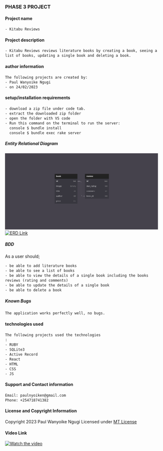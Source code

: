### PHASE 3 PROJECT

#### Project name

    - Kitabu Reviews

#### Project description

    - Kitabu Reviews reviews literature books by creating a book, seeing a list of books, updating a single book and deleting a book.

#### author information

    The following projects are created by:
    - Paul Wanyoike Ngugi
    - on 24/02/2023

#### setup/installation requirements

    - download a zip file under code tab.
    - extract the downloaded zip folder
    - open the folder with VS code
    - Run this command on the terminal to run the server:
      console $ bundle install
      console $ bundle exec rake server

##### Entity Relational Diagram

![Screenshot](./image/2.png)
[![ERD Link](link)](https://dbdiagram.io/d/63fdcc05296d97641d84462e)

##### BDD

As a user should;

    - be able to add literature books
    - be able to see a list of books
    - be able to view the details of a single book including the books reviews (rating and comments)
    - be able to update the details of a single book
    - be able to delete a book

##### Known Bugs

    The application works perfectly well, no bugs.

#### technologies used

    The following projects used the technologies
    :
    - RUBY
    - SQLite3
    - Active Record
    - React
    - HTML
    - CSS
    - JS

#### Support and Contact information

    Email: paulnyoiken@gmail.com
    Phone: +254718741382

#### License and Copyright Information

Copyright 2023 Paul Wanyoike Ngugi Licensed under [MT License](https://github.com/Paul-ike/phase-3-sinatra-react-project/blob/main/LICENSE.md)

#### Video Link

[![Watch the video](🎬)](https://drive.google.com/file/d/1_VxRr5nDDNzR7epsTfEyxMYn6exTHrp0/view)
